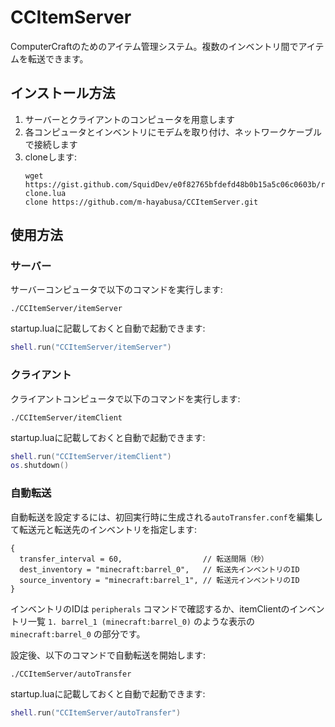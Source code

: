 # CCItemServer

ComputerCraftのためのアイテム管理システム。複数のインベントリ間でアイテムを転送できます。

## インストール方法

1. サーバーとクライアントのコンピュータを用意します
2. 各コンピュータとインベントリにモデムを取り付け、ネットワークケーブルで接続します
3. cloneします:
    ```
    wget https://gist.github.com/SquidDev/e0f82765bfdefd48b0b15a5c06c0603b/raw/06be706a772fa0a64195be1146bff6360c04d27c/clone.min.lua clone.lua
    clone https://github.com/m-hayabusa/CCItemServer.git
    ```

## 使用方法

### サーバー

サーバーコンピュータで以下のコマンドを実行します:

```
./CCItemServer/itemServer
```

startup.luaに記載しておくと自動で起動できます:
```lua
shell.run("CCItemServer/itemServer")
```

### クライアント

クライアントコンピュータで以下のコマンドを実行します:

```
./CCItemServer/itemClient
```

startup.luaに記載しておくと自動で起動できます:
```lua
shell.run("CCItemServer/itemClient")
os.shutdown()
```

### 自動転送

自動転送を設定するには、初回実行時に生成される`autoTransfer.conf`を編集して転送元と転送先のインベントリを指定します:

```properties
{
  transfer_interval = 60,                  // 転送間隔（秒）
  dest_inventory = "minecraft:barrel_0",   // 転送先インベントリのID
  source_inventory = "minecraft:barrel_1", // 転送元インベントリのID
}
```

インベントリのIDは `peripherals` コマンドで確認するか、itemClientのインベントリ一覧 `1. barrel_1 (minecraft:barrel_0)` のような表示の `minecraft:barrel_0` の部分です。

設定後、以下のコマンドで自動転送を開始します:

```
./CCItemServer/autoTransfer
```

startup.luaに記載しておくと自動で起動できます:
```lua
shell.run("CCItemServer/autoTransfer")
```
